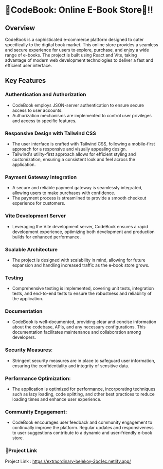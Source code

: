 # 🧡CodeBook: Online E-Book Store🚀!!

## Overview
CodeBook is a sophisticated e-commerce platform designed to cater specifically to the digital book market. This online store provides a seamless and secure experience for users to explore, purchase, and enjoy a wide range of e-books. The project is built using React and Vite, taking advantage of modern web development technologies to deliver a fast and efficient user interface.

## Key Features

### Authentication and Authorization

- CodeBook employs JSON-server authentication to ensure secure access to user accounts.
- Authorization mechanisms are implemented to control user privileges and access to specific features.
### Responsive Design with Tailwind CSS

- The user interface is crafted with Tailwind CSS, following a mobile-first approach for a responsive and visually appealing design.
- Tailwind's utility-first approach allows for efficient styling and customization, ensuring a consistent look and feel across the application.
### Payment Gateway Integration

- A secure and reliable payment gateway is seamlessly integrated, allowing users to make purchases with confidence.
- The payment process is streamlined to provide a smooth checkout experience for customers.
### Vite Development Server

- Leveraging the Vite development server, CodeBook ensures a rapid development experience, optimizing both development and production builds for enhanced performance.
### Scalable Architecture

- The project is designed with scalability in mind, allowing for future expansion and handling increased traffic as the e-book store grows.
### Testing

- Comprehensive testing is implemented, covering unit tests, integration tests, and end-to-end tests to ensure the robustness and reliability of the application.
### Documentation

- CodeBook is well-documented, providing clear and concise information about the codebase, APIs, and any necessary configurations. This documentation facilitates maintenance and collaboration among developers.
### Security Measures:

- Stringent security measures are in place to safeguard user information, ensuring the confidentiality and integrity of sensitive data.
### Performance Optimization:

- The application is optimized for performance, incorporating techniques such as lazy loading, code splitting, and other best practices to reduce loading times and enhance user experience.
### Community Engagement:

- CodeBook encourages user feedback and community engagement to continually improve the platform. Regular updates and responsiveness to user suggestions contribute to a dynamic and user-friendly e-book store.
### 🚀Project Link
Project Link : https://extraordinary-belekoy-3bc1ec.netlify.app/
